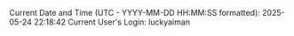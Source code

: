 Current Date and Time (UTC - YYYY-MM-DD HH:MM:SS formatted): 2025-05-24 22:18:42
Current User's Login: luckyaiman
